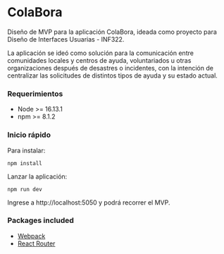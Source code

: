 # ColaBora

Diseño de MVP para la aplicación ColaBora, ideada como proyecto para Diseño de Interfaces Usuarias - INF322. 

La aplicación se ideó como solución para la comunicación entre comunidades locales y centros de ayuda, voluntariados u otras organizaciones después de desastres o incidentes, con la intención de centralizar las solicitudes de distintos tipos de ayuda y su estado actual.

### Requerimientos

- Node >= 16.13.1
- npm >= 8.1.2

### Inicio rápido

Para instalar:

```
npm install
```

Lanzar la aplicación:

```
npm run dev
```

Ingrese a http://localhost:5050 y podrá recorrer el MVP.

### Packages included

- [Webpack](https://webpack.js.org/)
- [React Router](https://reactrouter.com/en/main)

